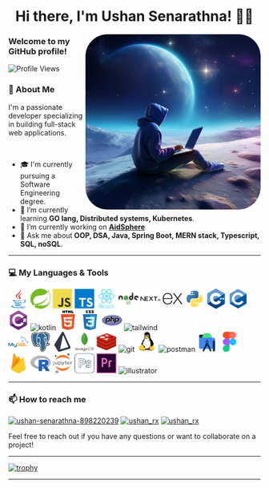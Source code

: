 ###
<h1 align="center"> Hi there, I'm Ushan Senarathna! 👋👋</h1>  

<img align="right" alt ="coding" width = "350" height="350" src="https://github.com/ushan-rx/ushan-rx/blob/main/in_space.png">

### Welcome to my GitHub profile!  
![Profile Views](https://komarev.com/ghpvc/?username=ushan-rx&color=blue)  
  
### 🚀 About Me
I'm a passionate developer specializing in building full-stack web applications.  
<!-- - I love solving problems, create new things through code and  
  contributing to exciting open-source projects. -->
<br/>

- 🎓 I'm currently pursuing a Software Engineering degree.
- 🌱 I’m currently learning **GO lang, Distributed systems, Kubernetes**.
- 💼 I’m currently working on **[AidSphere](https://github.com/AidSphere)** 
- 💬 Ask me about **OOP, DSA, Java, Spring Boot, MERN stack, Typescript, SQL, noSQL**.
 <!-- -
- 💡 Fun fact: I'm a perfectionist in disguise 🤫
-->
---
### 💻 My Languages & Tools  

<img src="https://raw.githubusercontent.com/devicons/devicon/master/icons/java/java-original.svg" alt="java" width="40" height="40"/>  <img src="https://raw.githubusercontent.com/devicons/devicon/master/icons/spring/spring-original.svg" alt="spring" width="40" height="40"/> <img src="https://raw.githubusercontent.com/devicons/devicon/master/icons/javascript/javascript-original.svg" alt="javascript" width="40" height="40"/>  <img src="https://raw.githubusercontent.com/devicons/devicon/master/icons/typescript/typescript-original.svg" alt="typescript" width="40" height="40"/> <img src="https://raw.githubusercontent.com/devicons/devicon/master/icons/react/react-original-wordmark.svg" alt="react" width="40" height="40"/>  <img src="https://raw.githubusercontent.com/devicons/devicon/master/icons/nodejs/nodejs-original-wordmark.svg" alt="nodejs" width="40" height="40"/>  <img src="https://raw.githubusercontent.com/devicons/devicon/master/icons/nextjs/nextjs-original-wordmark.svg" alt="nextjs" width="40" height="40"/>  <img src="https://raw.githubusercontent.com/devicons/devicon/master/icons/express/express-original.svg" alt="express" width="40" height="40"/>  <img src="https://raw.githubusercontent.com/devicons/devicon/master/icons/python/python-original.svg" alt="python" width="40" height="40"/>  <img src="https://raw.githubusercontent.com/devicons/devicon/master/icons/cplusplus/cplusplus-original.svg" alt="cplusplus" width="40" height="40"/>  <img src="https://raw.githubusercontent.com/devicons/devicon/master/icons/c/c-original.svg" alt="c" width="40" height="40"/>  <img src="https://raw.githubusercontent.com/devicons/devicon/master/icons/csharp/csharp-original.svg" alt="csharp" width="40" height="40"/>  <img src="https://www.vectorlogo.zone/logos/kotlinlang/kotlinlang-icon.svg" alt="kotlin" width="40" height="40"/>  <img src="https://raw.githubusercontent.com/devicons/devicon/master/icons/html5/html5-original-wordmark.svg" alt="html5" width="40" height="40"/>  <img src="https://raw.githubusercontent.com/devicons/devicon/master/icons/css3/css3-original-wordmark.svg" alt="css3" width="40" height="40"/>  <img src="https://raw.githubusercontent.com/devicons/devicon/master/icons/php/php-original.svg" alt="php" width="40" height="40"/>  <img src="https://www.vectorlogo.zone/logos/tailwindcss/tailwindcss-icon.svg" alt="tailwind" width="40" height="40"/>  
<img src="https://raw.githubusercontent.com/devicons/devicon/master/icons/mysql/mysql-original-wordmark.svg" alt="sql" width="40" height="40"/> <img src="https://raw.githubusercontent.com/devicons/devicon/master/icons/postgresql/postgresql-original.svg" alt="postgresql" width="40" height="40"/>  <img src="https://raw.githubusercontent.com/devicons/devicon/master/icons/prisma/prisma-original.svg" alt="prisma" width="40" height="40"/>  <img src="https://raw.githubusercontent.com/devicons/devicon/master/icons/mongodb/mongodb-original-wordmark.svg" alt="mongodb" width="40" height="40"/>  <img src="https://raw.githubusercontent.com/devicons/devicon/master/icons/redis/redis-original.svg" alt="redis" width="40" height="40"/>   <img src="https://www.vectorlogo.zone/logos/git-scm/git-scm-icon.svg" alt="git" width="40" height="40" />  <img src="https://raw.githubusercontent.com/devicons/devicon/master/icons/linux/linux-original.svg" alt="linux" width="40" height="40"/>  <img src="https://www.vectorlogo.zone/logos/getpostman/getpostman-icon.svg" alt="postman" width="40" height="40"/>  <img src="https://raw.githubusercontent.com/devicons/devicon/master/icons/androidstudio/androidstudio-original.svg" alt="androidstudio" width="40" height="40"/>  <img src="https://raw.githubusercontent.com/devicons/devicon/master/icons/figma/figma-original.svg" alt="figma" width="40" height="40"/>  <img src="https://raw.githubusercontent.com/devicons/devicon/master/icons/firebase/firebase-original.svg" alt="firebase" width="40" height="40"/>  <img src="https://raw.githubusercontent.com/devicons/devicon/master/icons/r/r-original.svg" alt="r" width="40" height="40"/>  <img src="https://raw.githubusercontent.com/devicons/devicon/master/icons/jupyter/jupyter-original-wordmark.svg" alt="jupyter" width="40" height="40"/>  <img src="https://raw.githubusercontent.com/devicons/devicon/master/icons/photoshop/photoshop-line.svg" alt="photoshop" width="40" height="40"/>  <img src="https://raw.githubusercontent.com/devicons/devicon/master/icons/premierepro/premierepro-original.svg" alt="premierepro" width="40" height="40"/>  <img src="https://www.vectorlogo.zone/logos/adobe_illustrator/adobe_illustrator-icon.svg" alt="illustrator" width="40" height="40" />

---  

### 📫 How to reach me  

<p align="left">
<!-- <a href="https://twitter.com/ushan" target="blank"><img align="center" src="https://raw.githubusercontent.com/rahuldkjain/github-profile-readme-generator/master/src/images/icons/Social/twitter.svg" alt="ushan" height="30" width="40" /></a> -->
<a href="https://www.linkedin.com/in/ushan-senarathna-898220239" target="blank"><img align="center" src="https://raw.githubusercontent.com/rahuldkjain/github-profile-readme-generator/master/src/images/icons/Social/linked-in-alt.svg" alt="ushan-senarathna-898220239" height="30" width="40" /></a>
<a href="https://facebook.com/ushan.rx" target="blank"><img align="center" src="https://raw.githubusercontent.com/rahuldkjain/github-profile-readme-generator/master/src/images/icons/Social/facebook.svg" alt="ushan_rx" height="30" width="40" /></a>
<a href="https://instagram.com/__ushan_rx__" target="blank"><img align="center" src="https://raw.githubusercontent.com/rahuldkjain/github-profile-readme-generator/master/src/images/icons/Social/instagram.svg" alt="ushan_rx" height="30" width="40" /></a>
</p>

Feel free to reach out if you have any questions or want to collaborate on a project!


---   
 [![trophy](https://github-profile-trophy.vercel.app/?username=ushan-rx&theme=chalk)](https://github.com/ushan-rx/github-profile-trophy)  

---


 <!-- ![GitHub Streak](https://github-readme-streak-stats.herokuapp.com/?user=ushan-rx&theme=tokyonight)
 ![GitHub Stats](https://github-readme-stats.vercel.app/api?username=ushan-rx&show_icons=true&theme=tokyonight) -->




<!--

Here are some ideas to get you started:

- 🔭 I’m currently working on ...
- 🌱 I’m currently learning ...
- 👯 I’m looking to collaborate on ...
- 🤔 I’m looking for help with ...
- 💬 Ask me about ...
- 📫 How to reach me: ...
- 😄 Pronouns: ...
- ⚡ Fun fact: ...
-->
